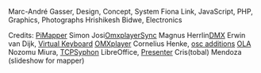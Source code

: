 Marc-André Gasser, Design, Concept, System
Fiona Link, JavaScript, PHP, Graphics, Photographs
Hrishikesh Bidwe, Electronics

Credits:
[PiMapper](https://github.com/kr15h/ofxPiMapper)
Simon Josi[OmxplayerSync](https://github.com/turingmachine/omxplayer-sync)
Magnus Herrlin[DMX](https://github.com/MagnusHerrlin/DmxRecorder)
Erwin van Dijk, [Virtual Keyboard](http://www.fsays.eu/)
[OMXplayer](https://github.com/popcornmix/omxplayer)
Cornelius Henke,  [osc additions](https://projectileobjects.com)
[OLA](https://github.com/OpenLightingProject/ola)
Nozomu Miura, [TCPSyphon](http://techlife.sg/TCPSClient/index.html)
LibreOffice, [Presenter](https://www.libreoffice.org/)
Cris(tobal) Mendoza (slideshow for mapper)
